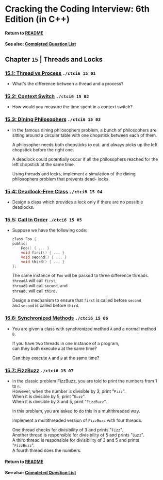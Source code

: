 # Cracking the Coding Interview: 6th Edition (in C++)

#### Return to [README](../README.md)
#### See also: [Completed Question List](QTODO-list.md)

## Chapter `15` | Threads and Locks

### [15.1: Thread vs Process](../src/15/01/main.cpp) `./ctci6 15 01`
- What's the difference between a thread and a process?

### [15.2: Context Switch](../src/15/02/main.cpp) `./ctci6 15 02`
- How would you measure the time spent in a context switch?

### [15.3: Dining Philosophers](../src/15/03/main.cpp) `./ctci6 15 03`
- In the famous dining philosophers problem, a bunch of philosophers are sitting around a circular table with one chopstick between each of them. <p>A philosopher needs both chopsticks to eat. and always picks up the left chopstick before the right one. <p>A deadlock could potentially occur if all the philosophers reached for the left chopstick at the same time. <p>Using threads and locks, implement a simulation of the dining philosophers problem that prevents dead- locks.

### [15.4: Deadlock-Free Class](../src/15/04/main.cpp) `./ctci6 15 04`
- Design a class which provides a lock only if there are no possible deadlocks.

### [15.5: Call In Order](../src/15/05/main.cpp) `./ctci6 15 05`
- Suppose we have the following code:
    ```c
    class Foo {
    public:
        Foo() { ... }
        void first() { ... }
        void second() { ... }
        void third() { ... }
    };
    ```
    The same instance of `Foo` will be passed to three difference threads.<br>
    `threadA` will call `first`,<br>
    `threadB` will call `second`, and<br>
    `threadC` will call `third.` <p>Design a mechanism to ensure that `first` is called before `second`<br> and `second` is called before `third`.

### [15.6: Synchronized Methods](../src/15/06/main.cpp) `./ctci6 15 06`
- You are given a class with synchronized method `A` and a normal method `B`. <p>If you have two threads in one instance of a program, <br>can they both execute `A` at the same time? <p>Can they execute `A` and `B` at the same time?

### [15.7: FizzBuzz](../src/15/07/main.cpp) `./ctci6 15 07`
- In the classic problem FizzBuzz, you are told to print the numbers from 1 to `n`. <br>However, when the number is divisible by 3, print "`Fizz`". <br>When it is divisible by 5, print "`Buzz`".<br>When it is divisible by 3 and 5, print "`FizzBuzz`". <p>In this problem, you are asked to do this in a multithreaded way. <p>Implement a multithreaded version of `FizzBuzz` with four threads. <p>One thread checks for divisibility of 3 and prints "`Fizz`".<br>Another thread is responsible for divisibility of 5 and prints "`Buzz`".<br>A third thread is responsible for divisibility of 3 and 5 and prints "`FizzBuzz`". <br>A fourth thread does the numbers.

#### Return to [README](../README.md)
#### See also: [Completed Question List](QTODO-list.md)
